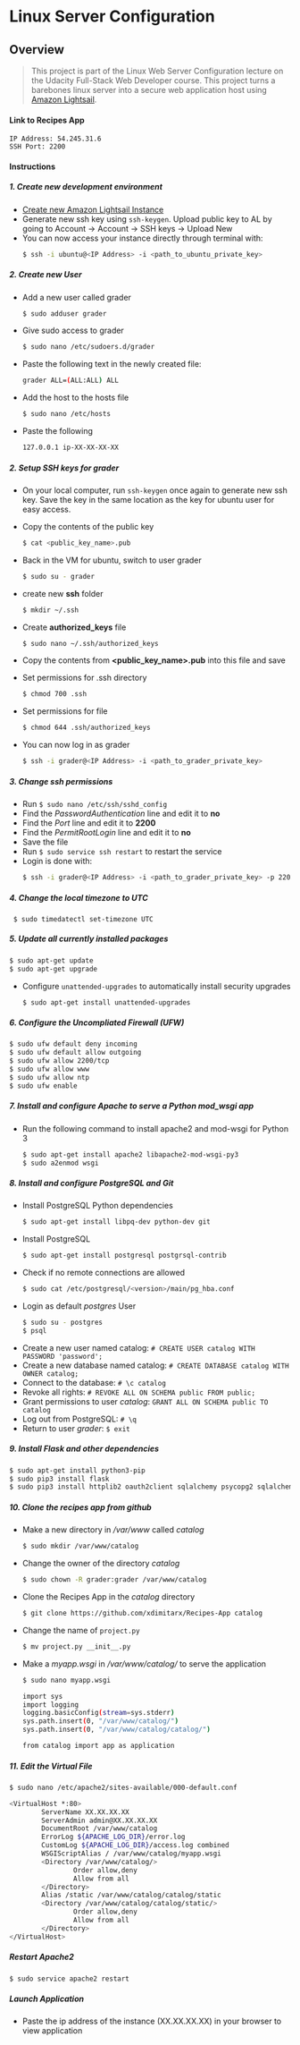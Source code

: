 # Linux Server Configuration

## Overview
> This project is part of the Linux Web Server Configuration lecture on the Udacity Full-Stack Web Developer course. This project turns a barebones linux server into a secure web application host using [Amazon Lightsail](https://amazonlightsail.com/). 

#### Link to Recipes App
```
IP Address: 54.245.31.6
SSH Port: 2200
```

#### Instructions
##### 1. Create new development environment
* [Create new Amazon Lightsail Instance](https://cloudacademy.com/blog/how-to-set-up-your-first-amazon-lightsail/)
* Generate new ssh key using `ssh-keygen`. Upload public key to AL by going to Account -> Account -> SSH keys -> Upload New
* You can now access your instance directly through terminal with:
    ```sh
    $ ssh -i ubuntu@<IP Address> -i <path_to_ubuntu_private_key>
    ```

##### 2. Create new User
* Add a new user called grader 
    ```sh
    $ sudo adduser grader
    ```
* Give sudo access to grader
    ```sh
    $ sudo nano /etc/sudoers.d/grader
    ```
* Paste the following text in the newly created file:
    ```sh
    grader ALL=(ALL:ALL) ALL
    ```
* Add the host to the hosts file
    ```sh
    $ sudo nano /etc/hosts
    ```
* Paste the following
    ```sh
    127.0.0.1 ip-XX-XX-XX-XX
    ```
##### 2. Setup SSH keys for grader
* On your local computer, run `ssh-keygen` once again to generate new ssh key. Save the key in the same location as the key for ubuntu user for easy access.
* Copy the contents of the public key
    ```sh
    $ cat <public_key_name>.pub
    ```
* Back in the VM for ubuntu, switch to user grader
    ```sh
    $ sudo su - grader
    ```

* create new **ssh** folder 
    ```sh
    $ mkdir ~/.ssh
    ```
* Create **authorized_keys** file
    ```sh
    $ sudo nano ~/.ssh/authorized_keys
    ```
* Copy the contents from **<public_key_name>.pub** into this file and save
* Set permissions for .ssh directory
    ```sh
    $ chmod 700 .ssh
    ```
* Set permissions for file
    ```sh
    $ chmod 644 .ssh/authorized_keys
    ```
*  You can now log in as grader 
    ```sh
    $ ssh -i grader@<IP Address> -i <path_to_grader_private_key>
    ```
##### 3. Change ssh permissions
* Run `$ sudo nano /etc/ssh/sshd_config`
* Find the *PasswordAuthentication* line and edit it to **no**
* Find the *Port* line and edit it to **2200**
* Find the *PermitRootLogin* line and edit it to **no**
* Save the file
* Run `$ sudo service ssh restart` to restart the service
* Login is done with: 
    ```sh
    $ ssh -i grader@<IP Address> -i <path_to_grader_private_key> -p 2200
    ```

##### 4. Change the local timezone to UTC

` $ sudo timedatectl set-timezone UTC`
 
##### 5. Update all currently installed packages
```sh
$ sudo apt-get update
$ sudo apt-get upgrade
```
* Configure `unattended-upgrades` to automatically install security upgrades
    ```sh
    $ sudo apt-get install unattended-upgrades
    ```

    
##### 6. Configure the Uncompliated Firewall (UFW)
```sh
$ sudo ufw default deny incoming
$ sudo ufw default allow outgoing
$ sudo ufw allow 2200/tcp
$ sudo ufw allow www
$ sudo ufw allow ntp
$ sudo ufw enable
```
##### 7. Install and configure Apache to serve a Python mod_wsgi app
* Run the following command to install apache2 and mod-wsgi for Python 3
    ```sh
    $ sudo apt-get install apache2 libapache2-mod-wsgi-py3
    $ sudo a2enmod wsgi
    ```
##### 8. Install and configure PostgreSQL and Git
* Install PostgreSQL Python dependencies 
    ```sh
    $ sudo apt-get install libpq-dev python-dev git
    ```
* Install PostgreSQL 
    ```sh
    $ sudo apt-get install postgresql postgrsql-contrib
    ```
* Check if no remote connections are allowed
    ```sh
    $ sudo cat /etc/postgresql/<version>/main/pg_hba.conf
    ```
* Login as default *postgres* User 
    ```sh
    $ sudo su - postgres
    $ psql
    ```
* Create a new user named catalog: `# CREATE USER catalog WITH PASSWORD 'password';`
* Create a new database named catalog: `# CREATE DATABASE catalog WITH OWNER catalog;`
* Connect to the database: `# \c catalog`
* Revoke all rights: `# REVOKE ALL ON SCHEMA public FROM public;`
* Grant permissions to user *catalog*: `GRANT ALL ON SCHEMA public TO catalog`
* Log out from PostgreSQL: `# \q`
* Return to user *grader*: `$ exit`

##### 9. Install Flask and other dependencies
```sh
$ sudo apt-get install python3-pip
$ sudo pip3 install flask
$ sudo pip3 install httplib2 oauth2client sqlalchemy psycopg2 sqlalchemy_utils
```

##### 10. Clone the recipes app from github
* Make a new directory in */var/www* called *catalog*
    ```sh
    $ sudo mkdir /var/www/catalog
    ```
* Change the owner of the directory *catalog*
    ```sh
    $ sudo chown -R grader:grader /var/www/catalog
    ```
* Clone the Recipes App in the *catalog* directory
    ```sh
    $ git clone https://github.com/xdimitarx/Recipes-App catalog
    ```
* Change the name of `project.py`
    ```sh
    $ mv project.py __init__.py
    ```

* Make a *myapp.wsgi* in */var/www/catalog/* to serve the application
    ```sh
    $ sudo nano myapp.wsgi
    ```
    ```sh
    import sys
    import logging
    logging.basicConfig(stream=sys.stderr)
    sys.path.insert(0, "/var/www/catalog/")
    sys.path.insert(0, "/var/www/catalog/catalog/")

    from catalog import app as application
    ```

##### 11. Edit the Virtual File
```sh
$ sudo nano /etc/apache2/sites-available/000-default.conf
```
```sh
<VirtualHost *:80>
        ServerName XX.XX.XX.XX
        ServerAdmin admin@XX.XX.XX.XX
        DocumentRoot /var/www/catalog
        ErrorLog ${APACHE_LOG_DIR}/error.log
        CustomLog ${APACHE_LOG_DIR}/access.log combined
        WSGIScriptAlias / /var/www/catalog/myapp.wsgi
        <Directory /var/www/catalog/>
                Order allow,deny
                Allow from all
        </Directory>
        Alias /static /var/www/catalog/catalog/static
        <Directory /var/www/catalog/catalog/static/>
                Order allow,deny
                Allow from all
        </Directory>
</VirtualHost>
```

##### Restart Apache2
```sh
$ sudo service apache2 restart
```

##### Launch Application
* Paste the ip address of the instance (XX.XX.XX.XX) in your browser to view application
